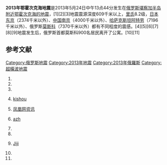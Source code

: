 **2013年鄂霍次克海地震**是2013年5月24日中午13点44分发生在[俄罗斯](../Page/俄罗斯.md "wikilink")[堪察加半岛附近](https://zh.wikipedia.org/wiki/堪察加半岛 "wikilink")[鄂霍次克海的](../Page/鄂霍次克海.md "wikilink")[地震](../Page/地震.md "wikilink")，\[1\]\[2\]\[3\]地震震源深度609千米以上，[里氏](https://zh.wikipedia.org/wiki/里氏 "wikilink")8.2级，[日本](../Page/日本.md "wikilink")[东京](../Page/东京.md "wikilink")（2374千米以外）、[中国](https://zh.wikipedia.org/wiki/中华人民共和国 "wikilink")[南京](https://zh.wikipedia.org/wiki/南京 "wikilink")（4000千米以外）、[哈萨克斯坦](../Page/哈萨克斯坦.md "wikilink")[阿特劳](https://zh.wikipedia.org/wiki/阿特劳 "wikilink")（7196千米以外）、俄罗斯[莫斯科](../Page/莫斯科.md "wikilink")（7370千米以外）都有不同程度的震感。\[4\]\[5\]\[6\]\[7\]\[8\]\[9\]地震发生后，俄罗斯首都莫斯科900名居民离开了公寓。\[10\]\[11\]

## 参考文献

[Category:俄罗斯地震](https://zh.wikipedia.org/wiki/Category:俄罗斯地震 "wikilink")
[Category:2013年地震](https://zh.wikipedia.org/wiki/Category:2013年地震 "wikilink")
[Category:2013年俄羅斯](https://zh.wikipedia.org/wiki/Category:2013年俄羅斯 "wikilink")
[Category:超橫波地震](https://zh.wikipedia.org/wiki/Category:超橫波地震 "wikilink")

1.

2.
3.

4.  [kishou](http://www.seisvol.kishou.go.jp/eq/shindo_db/db_map/201305/24/A20130524144443410023053386302760156448704106650000080D0005213008400_table.html)


5.  [凤凰网资讯](http://news.ifeng.com/mainland/detail_2013_05/25/25697665_0.shtml)

6.  [azh](http://azh.kz/en/news/view/1584)

7.

8.

9.  [Jiji](http://www.jiji.com/jc/c?g=int_30&k=2013052400582)

10.
11.